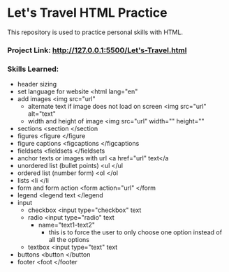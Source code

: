 # Let's Travel HTML Practice
This repository is used to practice personal skills with HTML.
### Project Link: http://127.0.0.1:5500/Let's-Travel.html
### Skills Learned:
- header sizing
- set language for website <html lang="en"
- add images <img src="url"
  - alternate text if image does not load on screen <img src="url" alt="text"
  - width and height of image <img src="url" width="" height=""
- sections <section </section
- figures <figure </figure
- figure captions <figcaptions </figcaptions
- fieldsets <fieldsets </fieldsets
- anchor texts or images with url <a href="url"  text</a
- unordered list (bullet points) <ul </ul
- ordered list (number form) <ol </ol 
- lists <li </li 
- form and form action <form action="url" </form
- legend <legend  text </legend
- input
  - checkbox <input type="checkbox"  text
  - radio <input type="radio"  text
      - name="text1-text2"
          - this is to force the user to only choose one option instead of all the options
  - textbox <input type="text"  text
- buttons <button </button
- footer <foot </footer
